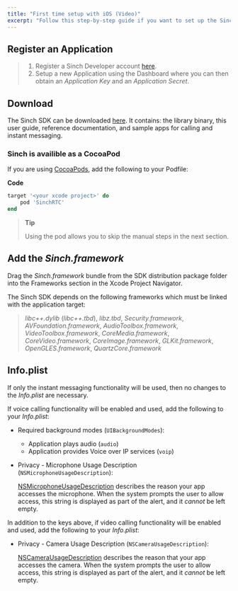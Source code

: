 ```yaml
---
title: "First time setup with iOS (Video)"
excerpt: "Follow this step-by-step guide if you want to set up the Sinch Voice w/ Video SDK for the first time."
---
```

## Register an Application
> 1.  Register a Sinch Developer account [here](https://portal.sinch.com/#/signup).
> 2.  Setup a new Application using the Dashboard where you can then obtain an *Application Key* and an *Application Secret*.

## Download
The Sinch SDK can be downloaded [here](https://sinch.readme.io/page/downloads). It contains: the library binary, this user guide, reference documentation, and sample apps for calling and instant messaging.

### Sinch is availible as a CocoaPod

If you are using [CocoaPods](http://www.cocoapods.org), add the following to your Podfile:

**Code**
```ruby
target '<your xcode project>' do
	pod 'SinchRTC'
end
```




> **Tip**    
>
> Using the pod allows you to skip the manual steps in the next section.

## Add the *Sinch.framework*
Drag the *Sinch.framework* bundle from the SDK distribution package folder into the Frameworks section in the Xcode Project Navigator.

The Sinch SDK depends on the following frameworks which must be linked with the application target:
> *libc++.dylib* (*libc++.tbd*), *libz.tbd*, *Security.framework*, *AVFoundation.framework*, *AudioToolbox.framework*, *VideoToolbox.framework*, *CoreMedia.framework*, *CoreVideo.framework*, *CoreImage.framework*, *GLKit.framework*, *OpenGLES.framework*, *QuartzCore.framework*

## Info.plist

If only the instant messaging functionality will be used, then no changes to the *Info.plist* are necessary.

If voice calling functionality will be enabled and used, add the following to your *Info.plist*:

  - Required background modes (`UIBackgroundModes`):

      - Application plays audio (`audio`)
      - Application provides Voice over IP services (`voip`)

  - Privacy - Microphone Usage Description (`NSMicrophoneUsageDescription`):

    [NSMicrophoneUsageDescription](https://developer.apple.com/library/prerelease/content/documentation/General/Reference/InfoPlistKeyReference/Articles/CocoaKeys.html#//apple_ref/doc/uid/TP40009251-SW25) describes the reason your app accesses the microphone. When the system prompts the user to allow access, this string is displayed as part of the alert, and it *cannot* be left empty.

In addition to the keys above, if video calling functionality will be enabled and used, add the following to your *Info.plist*:

  - Privacy - Camera Usage Description
    (`NSCameraUsageDescription`):

    [NSCameraUsageDescription](https://developer.apple.com/library/prerelease/content/documentation/General/Reference/InfoPlistKeyReference/Articles/CocoaKeys.html#//apple_ref/doc/uid/TP40009251-SW24) describes the reason that your app accesses the camera. When the system prompts the user to allow access, this string is displayed as part of the alert, and it *cannot* be left empty.